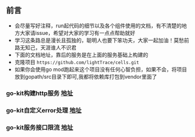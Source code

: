 ## 前言
* 会尽量写好注释，run起代码的细节以及各个组件使用的文档，有不清楚的地方大家请issue，希望对大家的学习有一点点帮助就好
* 学习这条路总是漫长且孤独的，聪明人也要下笨功夫，大家一起加油！莫愁前路无知己，天涯谁人不识君
* 下面的文档地址，靠后的服务是在上面的服务基础上构建的
* 克隆项目 `https://github.com/lightTrace/cells.git`
* 如果你会使用go mod跑起来这个项目没有任何心智负担，如果不会，将项目放到gopath/src目录下即可,我都将依赖库打包到vendor里面了

### go-kit构建http服务  [地址](https://github.com/lightTrace/cells/tree/master/cell-http)

### go-kit自定义error处理  [地址](https://github.com/lightTrace/cells/tree/master/cell-error)

### go-kit服务接口限流  [地址](https://github.com/lightTrace/cells/tree/master/cell-limit)

